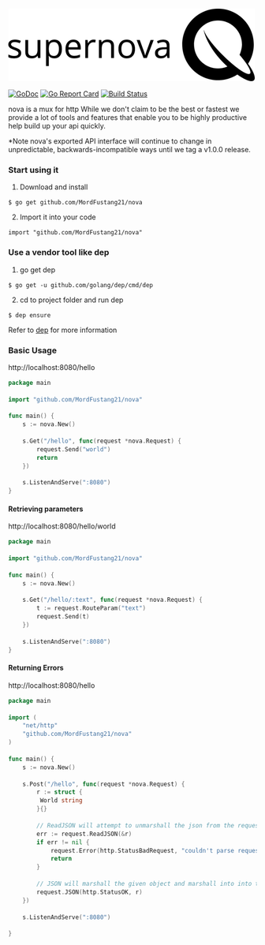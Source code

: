 ![nova Logo](https://raw.githubusercontent.com/MordFustang21/supernova-logo/master/supernova_banner.png)

[![GoDoc](https://godoc.org/github.com/MordFustang21/nova?status.svg)](https://godoc.org/github.com/MordFustang21/nova)
[![Go Report Card](https://goreportcard.com/badge/github.com/mordfustang21/nova)](https://goreportcard.com/report/github.com/mordfustang21/nova)
[![Build Status](https://travis-ci.org/MordFustang21/nova.svg)](https://travis-ci.org/MordFustang21/nova)

nova is a mux for http While we don't claim to be the best or fastest we provide a lot of tools and features that enable
you to be highly productive help build up your api quickly.

*Note nova's exported API interface will continue to change in unpredictable, backwards-incompatible ways until we tag a v1.0.0 release.

### Start using it
1. Download and install
```
$ go get github.com/MordFustang21/nova
```
2. Import it into your code
```
import "github.com/MordFustang21/nova"
```

### Use a vendor tool like dep
1. go get dep
```
$ go get -u github.com/golang/dep/cmd/dep
```
2. cd to project folder and run dep
```
$ dep ensure
```

Refer to [dep](https://github.com/golang/dep) for more information

### Basic Usage
http://localhost:8080/hello
```go
package main

import "github.com/MordFustang21/nova"

func main() {
	s := nova.New()
	
	s.Get("/hello", func(request *nova.Request) {
	    request.Send("world")
	    return
	})
	
	s.ListenAndServe(":8080")
}

```
#### Retrieving parameters
http://localhost:8080/hello/world
```go
package main

import "github.com/MordFustang21/nova"

func main() {
	s := nova.New()
	
	s.Get("/hello/:text", func(request *nova.Request) {
		t := request.RouteParam("text")
	    request.Send(t)
	})
	
	s.ListenAndServe(":8080")
}
```

#### Returning Errors
http://localhost:8080/hello
```go
package main

import (
	"net/http"
	"github.com/MordFustang21/nova"
)

func main() {
	s := nova.New()
	
	s.Post("/hello", func(request *nova.Request) {
		r := struct {
		 World string
		}{}
		
		// ReadJSON will attempt to unmarshall the json from the request body into the given struct
		err := request.ReadJSON(&r)
		if err != nil {
		    request.Error(http.StatusBadRequest, "couldn't parse request", err.Error())
		    return
		}
		
		// JSON will marshall the given object and marshall into into the response body
		request.JSON(http.StatusOK, r)
	})
	
	s.ListenAndServe(":8080")
	
}
```